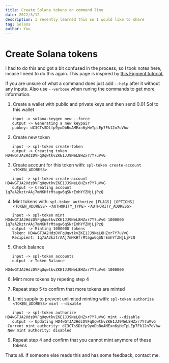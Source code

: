 ```yaml
---
title: Create Solana tokens on command line
date: 2022/3/12
description: I recently learned this so I would like to share
tag: Solana
author: You
---
```


# Create Solana tokens

I had to do this and got a bit confused in the process, so I took notes here, incase I need to do this again. This page is inspired by [this Figment tutorial.](https://learn.figment.io/tutorials/sol-mint-token)

If you are unsure of what a command does just add `--help` after it without any inputs. Also use `--verbose` when runing the commands to get more information.

1. Create a wallet with public and private keys and then send 0.01 Sol to this wallet

```
   input -> solana-keygen new --force
   output -> Generating a new keypair
   pubkey: dC3CTsSDtfp9yoDbBoAMExn6yHeTpLEp7Fk12n7oVhw
```

2. Create new token

```
   input -> spl-token create-token
   output -> Creating token HD4wGTJA2HdzDVFqUqwtkvZKE1JJ9NeL8HZxr7Y7uVvG
```

3. Create account for this token with: `spl-token create-account <TOKEN_ADDRESS>`

```
   input -> spl-token create-account HD4wGTJA2HdzDVFqUqwtkvZKE1JJ9NeL8HZxr7Y7uVvG
   output -> Creating account 1q7aA2kztrAAj7mNKHfrMtagw6qSNrEmhYfZNjLjPzQ
```

4. Mint tokens with: `spl-token authorize [FLAGS] [OPTIONS] <TOKEN_ADDRESS> <AUTHORITY_TYPE> <AUTHORITY_ADDRESS> `

```
   input -> spl-token mint HD4wGTJA2HdzDVFqUqwtkvZKE1JJ9NeL8HZxr7Y7uVvG 1000000 1q7aA2kztrAAj7mNKHfrMtagw6qSNrEmhYfZNjLjPzQ
   output -> Minting 1000000 tokens
   Token: HD4wGTJA2HdzDVFqUqwtkvZKE1JJ9NeL8HZxr7Y7uVvG
   Recipient: 1q7aA2kztrAAj7mNKHfrMtagw6qSNrEmhYfZNjLjPzQ
```

5. Check balance

```
   input -> spl-token accounts
   output -> Token Balance

HD4wGTJA2HdzDVFqUqwtkvZKE1JJ9NeL8HZxr7Y7uVvG 1000000
```

6. Mint more tokens by repeting step 4

7. Repeat step 5 to confirm that more tokens are minted

8. Limit supply to prevent unlimited minting with: `spl-token authorize <TOKEN_ADDRESS> mint --disable`

```
   input -> spl-token authorize HD4wGTJA2HdzDVFqUqwtkvZKE1JJ9NeL8HZxr7Y7uVvG mint --disable
   output -> Updating HD4wGTJA2HdzDVFqUqwtkvZKE1JJ9NeL8HZxr7Y7uVvG
 Current mint authority: dC3CTsSDtfp9yoDbBoAMExn6yHeTpLEp7Fk12n7oVhw
 New mint authority: disabled
```

9. Repeat step 4 and confirm that you cannot mint anymore of these tokens

Thats all. If someone else reads this and has some feedback, contact me.
